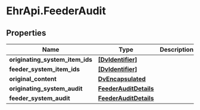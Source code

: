 # EhrApi.FeederAudit

## Properties

Name | Type | Description | Notes
------------ | ------------- | ------------- | -------------
**originating_system_item_ids** | [**[DvIdentifier]**](DvIdentifier.md) |  | [optional] 
**feeder_system_item_ids** | [**[DvIdentifier]**](DvIdentifier.md) |  | [optional] 
**original_content** | [**DvEncapsulated**](DvEncapsulated.md) |  | [optional] 
**originating_system_audit** | [**FeederAuditDetails**](FeederAuditDetails.md) |  | 
**feeder_system_audit** | [**FeederAuditDetails**](FeederAuditDetails.md) |  | [optional] 



